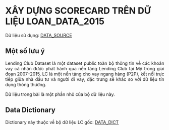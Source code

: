 <p align="center">
  <h1>XÂY DỰNG SCORECARD TRÊN DỮ LIỆU LOAN_DATA_2015</h1>
</p>

Dữ liệu sử dụng: [DATA_SOURCE](https://www.kaggle.com/datasets/somyaagarwal69/loan-data-2015)

## Một số lưu ý
<p align="justify"> 
  Lending Club Dataset là một dataset public toàn bộ thông tin về các khoản vay cá nhân được phát hành qua nền tảng Lending Club tại Mỹ trong giai đoạn 2007–2015. LC là một nền tảng cho vay ngang hàng (P2P), kết nối trực tiếp giữa nhà đầu tư và người đi vay, đặc trưng sẽ khác so với dữ liệu tín dụng thông thường.

  Dữ liệu trong bài là một phần nhỏ của bộ dữ liệu này.
</p>

## Data Dictionary 

Dictionary này thuộc về bộ dữ liệu LC gốc: [DATA_DICT](/LCDataDictionary.xlsx)
